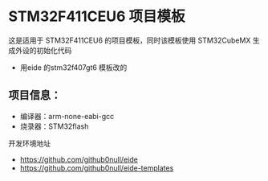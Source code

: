 # STM32F411CEU6 项目模板

这是适用于 STM32F411CEU6 的项目模板，同时该模板使用 STM32CubeMX 生成外设的初始化代码

- 用eide 的stm32f407gt6 模板改的
## 项目信息：

- 编译器：arm-none-eabi-gcc
- 烧录器：STM32flash 

开发环境地址
- https://github.com/github0null/eide
- https://github.com/github0null/eide-templates
